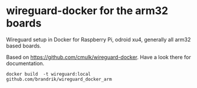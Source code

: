 # wireguard-docker for the arm32 boards
Wireguard setup in Docker for Raspberry Pi, odroid xu4, generally all arm32 based boards. 

Based on https://github.com/cmulk/wireguard-docker. Have a look there for documentation. 



    docker build  -t wireguard:local github.com/brandrik/wireguard_docker_arm







